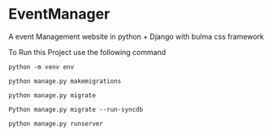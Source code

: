 # EventManager
A event Management website in python + Django with bulma css framework


To Run this Project use the following command


```python -m venv env```

```python manage.py makemigrations```

```python manage.py migrate```

```Python manage.py migrate --run-syncdb```

```python manage.py runserver```
